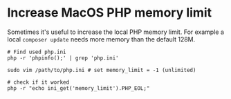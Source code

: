 # Increase MacOS PHP memory limit

Sometimes it's useful to increase the local PHP memory limit. For example a local `composer update` needs more memory than the default 128M.

```
# Find used php.ini
php -r 'phpinfo();' | grep 'php.ini'

sudo vim /path/to/php.ini # set memory_limit = -1 (unlimited)

# check if it worked
php -r "echo ini_get('memory_limit').PHP_EOL;"
```